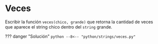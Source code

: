# Veces

Escribir la función `veces(chico, grande)` que retorna la cantidad de veces que aparece el string chico dentro del `string` grande.

??? danger "Solución"
    ```python
    --8<-- "python/strings/veces.py"
    ```
